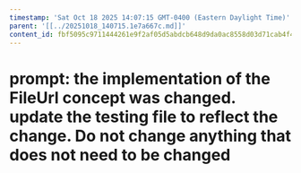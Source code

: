 ```yaml
---
timestamp: 'Sat Oct 18 2025 14:07:15 GMT-0400 (Eastern Daylight Time)'
parent: '[[../20251018_140715.1e7a667c.md]]'
content_id: fbf5095c9711444261e9f2af05d5abdcb648d9da0ac8558d03d71cab4f46f5df
---
```


# prompt: the implementation of the FileUrl concept was changed. update the testing file to reflect the change. Do not change anything that does not need to be changed
